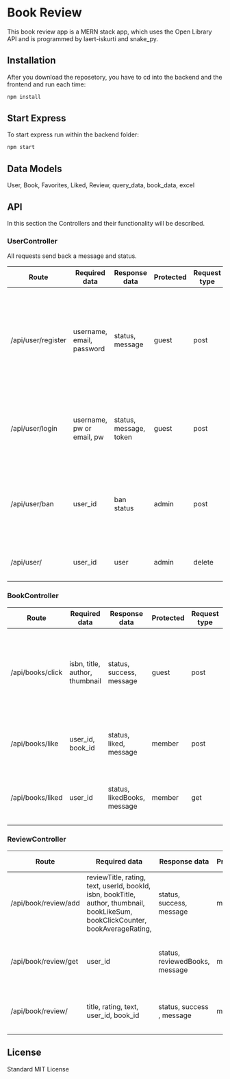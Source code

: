 # Book Review

This book review app is a MERN stack app, which uses the Open Library API and is programmed by laert-iskurti and snake_py.

## Installation

After you download the reposetory, you have to cd into the backend and the frontend and run each time:

```bash
npm install
```

## Start Express

To start express run within the backend folder:

```bash
npm start
```

## Data Models

User, Book, Favorites, Liked, Review, query_data, book_data, excel

## API
In this section the Controllers and their functionality will be described.

### UserController
All requests send back a message and status.

| Route | Required data | Response data | Protected | Request type | Comment |
| ----- | ------------- | ------------- |---------- |------------- | ------- |
| /api/user/register |  username, email, password | status, message |  guest  | post | It only registers the user - I want to implement email verification and let the user only log in if the user is verfied. |
| /api/user/login | username, pw or email, pw | status, message, token | guest | post | the token must be saved in the FE as auth.token in the session or cookie |
| /api/user/ban | user_id | ban status | admin | post | The methode changes the ban status either isBanned: false or true |  
| /api/user/ | user_id | user | admin | delete | Currently only admin can delete users |


### BookController

| Route | Required data | Response data | Protected | Request type | Comment |
| ----- | ------------- | ------------- |---------- |------------- | ------- |
| /api/books/click | isbn, title, author, thumbnail | status, success, message  | guest | post | By clicking the book in the search page, the book get added to the database. |
| /api/books/like | user_id, book_id | status, liked, message |member | post | A member likes or unlikes a book (if previously liked) |
| /api/books/liked | user_id |status, likedBooks, message | member | get | The member can see all his liked books |  

### ReviewController

| Route | Required data | Response data | Protected | Request type | Comment |
| ----- | ------------- | ------------- |---------- |------------- | ------- |
| /api/book/review/add | reviewTitle, rating, text, userId, bookId, isbn, bookTitle, author, thumbnail, bookLikeSum, bookClickCounter, bookAverageRating, | status, success, message  | member | post | The member can add a review to a book |
| /api/book/review/get | user_id | status, reviewedBooks, message |member | get | A member gets all the books he has reviewed. |
| /api/book/review/  | title, rating, text, user_id, book_id |status, success , message | member | delete | The member can delete a review |  


## License

Standard MIT License
